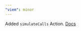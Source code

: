```yaml
---
"viem": minor
---
```


Added `simulateCalls` Action. [Docs](https://viem.sh/docs/actions/public/simulateCalls)
